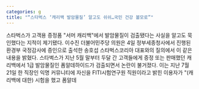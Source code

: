 ```yaml
---
categories: g
title: "“스타벅스 ‘캐리백 발암물질’ 알고도 쉬쉬…국민 건강 볼모로”"
---
```

스타벅스가 고객용 증정품 "서머 캐리백"에서 발암물질이 검출됐다는 사실을 알고도 묵인했다는 지적이 제기됐다. 이수진 더불어민주당 의원은 4일 정부세종청사에서 진행된 환경부 국정감사에 증인으로 출석한 송호섭 스타벅스코리아 대표와의 질의에서 이 같은 내용을 밝혔다. 스타벅스가 지난 5월 말부터 두달 간 고객들에게 증정 또는 판매했던 캐리백에서 1급 발암물질인 폼알데하이드가 검출되면서 논란이 불거졌다. 이는 지난 7월21일 한 직장인 익명 커뮤니티에 자신을 FITI시험연구원 직원이라고 밝힌 이용자가 "(캐리백에 대한) 시험을 했고 폼알데